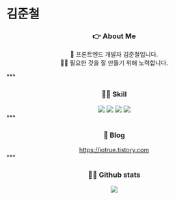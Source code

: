 # 김준철
<h3 align="center"> 👉 About Me </h3>
<p align="center">
    🎨 프론트엔드 개발자 김준철입니다.
    <br/>
    👩‍💻 필요한 것을 잘 만들기 위해 노력합니다.
</p>
***
<h3 align="center"> 🙋‍♂️ Skill </h3>
<div align="center">
    <img display="inline-block" src="https://img.shields.io/badge/react-61DAFB?style=flat-square&logo=React&logoColor=white"/>
    <img display="inline-block" src="https://img.shields.io/badge/javascript-F7DF1E?style=flat-square&logo=javascript&logoColor=white"/>
    <img display="inline-block" src="https://img.shields.io/badge/html5-E34F26?style=flat-square&logo=html5&logoColor=white"/>
    <img display="inline-block" src="https://img.shields.io/badge/css3-1572B6?style=flat-square&logo=css3&logoColor=white"/>
</div>
***
<h3 align="center"> 📝 Blog </h3>
<div align="center">
    <a href="https://iotrue.tistory.com/" target="_blank">https://iotrue.tistory.com</a>
</div>
***
<h3 align="center"> 🤸‍♂️ Github stats </h3>
<p align="center"> 
  <a href="https://github.com/IOTrue"><img src="https://github-readme-stats.vercel.app/api?username=IOTrue&show_icons=true"/></a>
</p>